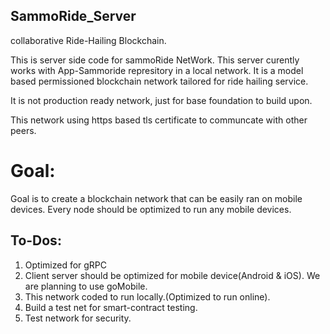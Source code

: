 ## SammoRide_Server
collaborative Ride-Hailing Blockchain.

This is server side code for sammoRide NetWork. This server curently works with App-Sammoride represitory in a local network. 
It is a model based permissioned blockchain network tailored for ride hailing service. 

It is not production ready network, just for base foundation to build upon.

This network using https based tls certificate to communcate with other peers.
# Goal:
Goal is to create a blockchain network that can be easily ran on mobile devices. Every node should be optimized to run any mobile devices.

## To-Dos:
1. Optimized for gRPC
2. Client server should be optimized for mobile device(Android & iOS). We are planning to use goMobile.
3. This network coded to run locally.(Optimized to run online).
4. Build a test net for smart-contract testing.
5. Test network for security.

